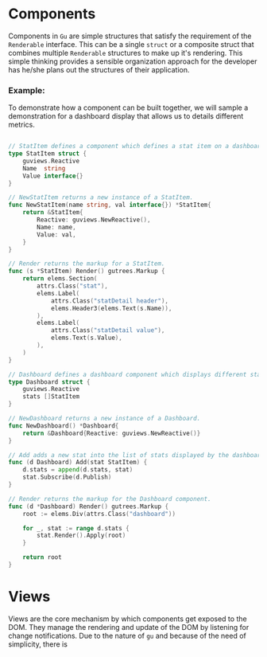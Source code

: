 # Components
Components in `Gu` are simple structures that satisfy the requirement of the
`Renderable` interface. This can be a single `struct` or a composite struct that
combines multiple `Renderable` structures to make up it's rendering.
This simple thinking provides a sensible organization approach for the developer
has he/she plans out the structures of their application.

### Example:
To demonstrate how a component can be built together, we will sample a demonstration for a dashboard display that allows us to details different metrics.


```go

// StatItem defines a component which defines a stat item on a dashboard.
type StatItem struct {
	guviews.Reactive
	Name  string
	Value interface{}
}

// NewStatItem returns a new instance of a StatItem.
func NewStatItem(name string, val interface{}) *StatItem{
	return &StatItem{
		Reactive: guviews.NewReactive(),
		Name: name,
		Value: val,
	}
}

// Render returns the markup for a StatItem.
func (s *StatItem) Render() gutrees.Markup {
	return elems.Section(
		attrs.Class("stat"),
		elems.Label(
			attrs.Class("statDetail header"),
			elems.Header3(elems.Text(s.Name)),
		),
		elems.Label(
			attrs.Class("statDetail value"),
			elems.Text(s.Value),
		),
	)
}

// Dashboard defines a dashboard component which displays different stats.
type Dashboard struct {
	guviews.Reactive
	stats []StatItem
}

// NewDashboard returns a new instance of a Dashboard.
func NewDashboard() *Dashboard{
	return &Dashboard{Reactive: guviews.NewReactive()}
}

// Add adds a new stat into the list of stats displayed by the dashboard
func (d Dashboard) Add(stat StatItem) {
	d.stats = append(d.stats, stat)
	stat.Subscribe(d.Publish)
}

// Render returns the markup for the Dashboard component.
func (d *Dashboard) Render() gutrees.Markup {
	root := elems.Div(attrs.Class("dashboard"))

	for _, stat := range d.stats {
		stat.Render().Apply(root)
	}

	return root
}

```

# Views
Views are the core mechanism by which components get exposed to the DOM. They manage the rendering and update of the DOM by listening for change notifications. Due to the nature of `gu`
and because of the need of simplicity, there is
